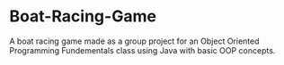 # Boat-Racing-Game

A boat racing game made as a group project for an Object Oriented Programming Fundementals class using Java with basic OOP concepts.
